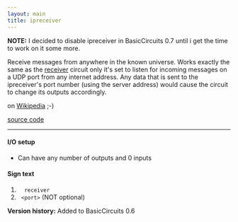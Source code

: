 ```yaml
---
layout: main
title: ipreceiver
---
```


__NOTE:__ I decided to disable ipreceiver in BasicCircuits 0.7 until i get the time to work on it some more.

Receive messages from anywhere in the known universe. Works exactly the same as the [receiver](Receiver) circuit only it's set to listen for incoming messages on a UDP port from any internet address.
Any data that is sent to the ipreceiver's port number (using the server address) would cause the circuit to change its outputs accordingly.

on [Wikipedia](http://en.wikipedia.org/wiki/Interplanetary_Internet) ;-)

[source code](https://github.com/eisental/BasicCircuits/blob/master/src/main/java/org/tal/basiccircuits/ipreceiver.java)

* * *


#### I/O setup 
* Can have any number of outputs and 0 inputs

#### Sign text
1. `   receiver   `
2. `  <port> ` (NOT optional)

__Version history:__ Added to BasicCircuits 0.6